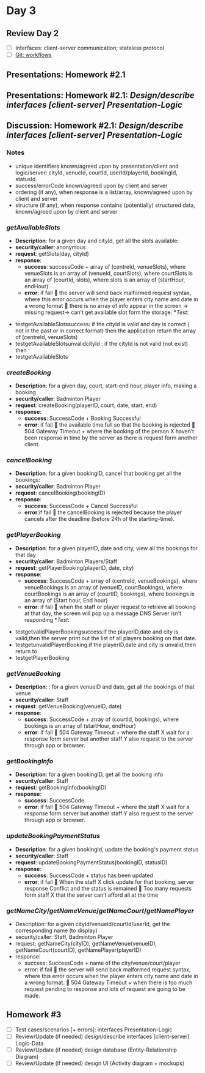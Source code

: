 # Day 3
## Review Day 2
- [ ] Interfaces: client-server communication; stateless protocol
- [ ] [Git: workflows](https://www.atlassian.com/git/tutorials/comparing-workflows)

## Presentations: Homework #2.1
## Presentations: Homework #2.1: _Design/describe interfaces [client-server] Presentation-Logic_

## Discussion: Homework #2.1: _Design/describe interfaces [client-server] Presentation-Logic_

### Notes
* unique identifiers known/agreed upon by presentation/client and 
logic/server: cityId, venueId, courtId, userId/playerId, bookingId, statusId.
* success/errorCode known/agreed upon by client and server
* ordering (if any), when response is a list/array, known/agreed upon by client and server
* structure (if any), when response contains (potentially) structured data,
known/agreed upon by client and server
### _getAvailableSlots_
* __Description__: for a given day and cityId, get all the slots available:
* __security/caller__: anonymous
* __request__: getSlots(day, cityId)
* __response__: 
  * __success__: successCode + array of (centreId, venueSlots), where
venueSlots is an array of (venueId, courtSlots), where
courtSlots is an array of (courtId, slots), where
slots is an array of (startHour, endHour)
  * __error__: if fail
	 the server will send back malformed request syntax, where this error occurs when the player enters city name and date in a wrong format 
	 there is no array of info appear in the screen -> missing request-> can’t get available slot form the storage.
*_Test_:
- testgetAvailableSlotssuccess: if the cityId is valid and day is correct ( not in the past or in correct format) then the application return the array of (centreId, venueSlots)
- testgetAvailableSlotsunvalidcityId : if the cityId is not valid (not exist) then 
- testgetAvailableSlots
### _createBooking_
* __Description__: for a given day, court, start-end hour, player info, making a booking
* __security/caller__: Badminton Player
* __request__: createBooking(playerID, court, date, start, end)
* __response__: 
  * __success__: SuccessCode + Booking Successful
  * __error__:  if fail
	 the available time full so that the booking is rejected
	504 Gateway Timeout + where the booking of the person X haven’t been response in time by the server as there is request form another client.

### _cancelBooking_
* __Description__: for a given bookingID, cancel that booking
get all the bookings:
* __security/caller__: Badminton Player
* __request__: cancelBooking(bookingID)
* __response__: 
  * __success__: SuccessCode + Cancel Successful
  * __error__:if fail 
	 the cancelBooking is rejected because the player cancels after the deadline (before 24h of the starting-time).

### _getPlayerBooking_
* __Description__: for a given playerID, date and city, view all the bookings for that day
* __security/caller__: Badminton Players/Staff
* __request__: getPlayerBooking(playerID, date, city)
* __response__: 
  * __success__: SuccessCode + array of (centreId, venueBookings), where venueBookings is an array of (venueID, courtBookings), where courtBookings is an array of (courtID, bookings), where bookings is an array of (Start hour, End hour)
  * __error__:  if fail
	 when the staff or player request to retrieve all booking at that day, the screen will pop up a message DNS Server isn’t responding
*_Test_:
- testgetvalidPlayerBookingsuccess:if the playerID,date and city is valid,then the server print out the list of all players booking on that date.
- testgetunvalidPlayerBooking:if the playerID,date and city is unvalid,then return to 
- testgetPlayerBooking

### _getVenueBooking_
* __Description__: : for a given venueID and date, get all the bookings of that venue
* __security/caller__: Staff
* __request__: getVenueBooking(venueID, date)
* __response__: 
  * __success__: SuccessCode + array of (courtId, bookings), where bookings is an array of (startHour, endHour)
  * __error__: if fail
	504 Gateway Timeout + where the staff X wait for a response form server but another staff Y also request to the server through app or browser.

### _getBookingInfo_
* __Description__: for a given bookingID, get all the booking info
* __security/caller__: Staff
* __request__: getBookingInfo(bookingID)
* __response__: 
  * __success__: SuccessCode
  * __error__: if fail
	504 Gateway Timeout + where the staff X wait for a response form server but another staff Y also request to the server through app or browser.

### _updateBookingPaymentStatus_
* __Description__: for a given bookingId, update the booking's 
payment status
* __security/caller__: Staff
* __request__: updateBookingPaymentStatus(bookingID, statusID)
* __response__: 
  * __success__: SuccessCode + status has been updated
  * __error__: if fail
	When the staff X click update for that booking, server response Conflict and the status is remained
	Too many requests form staff X that the server can’t afford all at the time

### _getNameCity_/_getNameVenue_/_getNameCourt_/_getNamePlayer_
* Description: for a given cityId/venueId/courtId/userId, get the corresponding name (to display)
* security/caller: Staff, Badminton Player
* request: getNameCity(cityID), getNameVenue(venueID), getNameCourt(courtID), getNamePlayer(playerID)
* response: 
  * success: SuccessCode + name of the city/venue/court/player
  * error: if fail
	the server will send back malformed request syntax, where this error occurs when the player enters city name and date in a wrong format.
	504 Gateway Timeout + when there is too much request pending to response and lots of request are going to be made.

## Homework #3
- [ ] Test cases/scenarios [+ errors]: interfaces Presentation-Logic
- [ ] Review/Update (if needed) design/describe interfaces [client-server] 
Logic-Data 
- [ ] Review/Update (if needed) design database (Entity-Relationship Diagram)
- [ ] Review/Update (if needed) design UI (Activity diagram + mockups)
